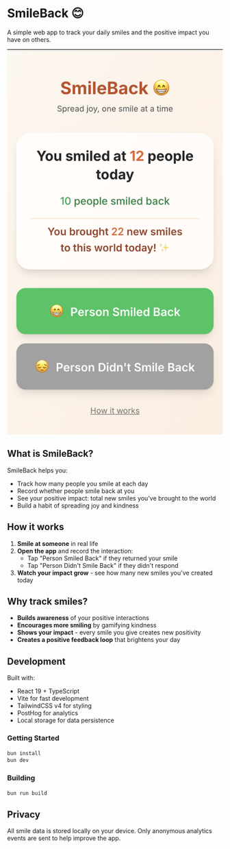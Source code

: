 # SmileBack 😊

A simple web app to track your daily smiles and the positive impact you have on others.

![SmileBack Screenshot](smile_back_screenshot.png)

## What is SmileBack?

SmileBack helps you:
- Track how many people you smile at each day
- Record whether people smile back at you
- See your positive impact: total new smiles you've brought to the world
- Build a habit of spreading joy and kindness

## How it works

1. **Smile at someone** in real life
2. **Open the app** and record the interaction:
   - Tap "Person Smiled Back" if they returned your smile
   - Tap "Person Didn't Smile Back" if they didn't respond
3. **Watch your impact grow** - see how many new smiles you've created today

## Why track smiles?

- **Builds awareness** of your positive interactions
- **Encourages more smiling** by gamifying kindness  
- **Shows your impact** - every smile you give creates new positivity
- **Creates a positive feedback loop** that brightens your day

## Development

Built with:
- React 19 + TypeScript
- Vite for fast development
- TailwindCSS v4 for styling
- PostHog for analytics
- Local storage for data persistence

### Getting Started

```bash
bun install
bun dev
```

### Building

```bash
bun run build
```

## Privacy

All smile data is stored locally on your device. Only anonymous analytics events are sent to help improve the app.
